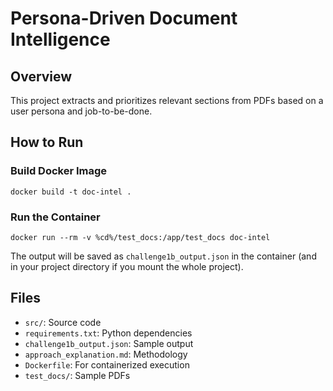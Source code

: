 # Persona-Driven Document Intelligence

## Overview
This project extracts and prioritizes relevant sections from PDFs based on a user persona and job-to-be-done.

## How to Run

### Build Docker Image
```
docker build -t doc-intel .
```

### Run the Container
```
docker run --rm -v %cd%/test_docs:/app/test_docs doc-intel
```

The output will be saved as `challenge1b_output.json` in the container (and in your project directory if you mount the whole project).

## Files
- `src/`: Source code
- `requirements.txt`: Python dependencies
- `challenge1b_output.json`: Sample output
- `approach_explanation.md`: Methodology
- `Dockerfile`: For containerized execution
- `test_docs/`: Sample PDFs 